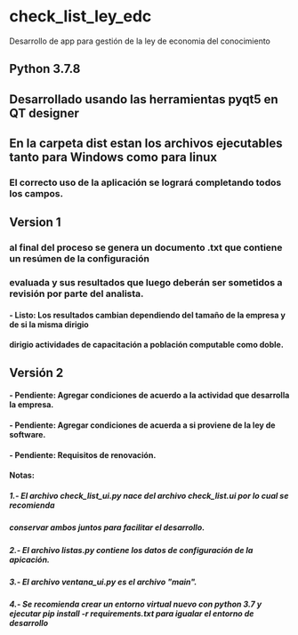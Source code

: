 # check_list_ley_edc
Desarrollo de app para gestión de la ley de economia del conocimiento

## Python 3.7.8
## Desarrollado usando las herramientas pyqt5 en QT designer

## En la carpeta dist estan los archivos ejecutables tanto para Windows como para linux

### El correcto uso de la aplicación se logrará completando todos los campos.

## Version 1

### al final del proceso se genera un documento .txt que contiene un resúmen de la configuración 
### evaluada y sus resultados que luego deberán ser sometidos a revisión por parte del analista.

#### - Listo: Los resultados cambian dependiendo del tamaño de la empresa y de si la misma dirigio 
#### dirigio actividades de capacitación a población computable como doble.


## Versión 2

#### - Pendiente: Agregar condiciones de acuerdo a la actividad que desarrolla la empresa.
#### - Pendiente: Agregar condiciones de acuerda a si proviene de la ley de software.
#### - Pendiente: Requisitos de renovación.


#### Notas:
##### 1.- El archivo check_list_ui.py nace del archivo check_list.ui por lo cual se recomienda 
##### conservar ambos juntos para facilitar el desarrollo.  
##### 2.- El archivo listas.py contiene los datos de configuración de la apicación.
##### 3.- El archivo ventana_ui.py es el archivo "main".
##### 4.- Se recomienda crear un entorno virtual nuevo con python 3.7 y ejecutar pip install -r requirements.txt para igualar el entorno de desarrollo
